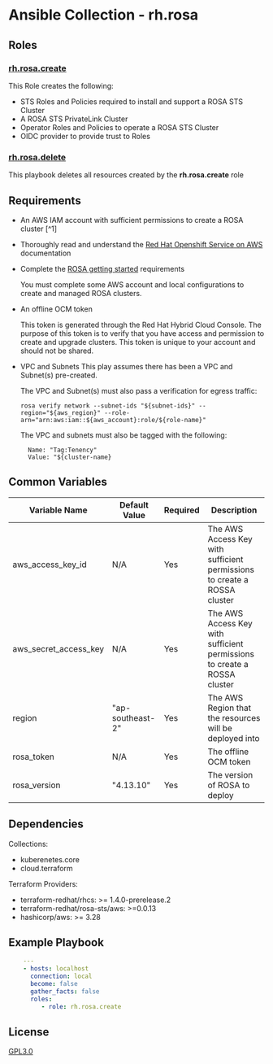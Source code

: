 # Ansible Collection - rh.rosa

## Roles

### [rh.rosa.create](roles/create_rosa/README.md)

This Role creates the following:

- STS Roles and Policies required to install and support a ROSA STS Cluster
- A ROSA STS PrivateLink Cluster
- Operator Roles and Policies to operate a ROSA STS Cluster
- OIDC provider to provide trust to Roles

### [rh.rosa.delete](roles/delete_rosa/README.md)

This playbook deletes all resources created by the **rh.rosa.create** role

## Requirements

- An AWS IAM account with sufficient permissions to create a ROSA cluster [^1]

- Thoroughly read and understand the [Red Hat Openshift Service on AWS](https://docs.aws.amazon.com/ROSA/latest/userguide/what-is-rosa.html) documentation

- Complete the [ROSA getting started](https://console.redhat.com/openshift/create/rosa/getstarted) requirements

    You must complete some AWS account and local configurations to create and managed ROSA clusters.

- An offline OCM token

    This token is generated through the Red Hat Hybrid Cloud Console. The purpose of this token is to verify that you have access and permission to create and upgrade clusters. This token is unique to your account and should not be shared.

- VPC and Subnets
    This play assumes there has been a VPC and Subnet(s) pre-created.

    The VPC and Subnet(s) must also pass a verification for egress traffic:
    
    ```rosa verify network --subnet-ids "${subnet-ids}" --region="${aws_region}" --role-arn="arn:aws:iam::${aws_account}:role/${role-name}"```

    The VPC and subnets must also be tagged with the following:
        
        Name: "Tag:Tenency"
        Value: "${cluster-name}

## Common Variables

| Variable Name | Default Value | Required | Description |
| --- | --- | --- | --- |
| aws_access_key_id | N/A | Yes | The AWS Access Key with sufficient permissions to create a ROSSA cluster |
| aws_secret_access_key | N/A | Yes | The AWS Access Key with sufficient permissions to create a ROSSA cluster |
| region | "ap-southeast-2" | Yes | The AWS Region that the resources will be deployed into |
| rosa_token | N/A | Yes | The offline OCM token |
| rosa_version | "4.13.10" | Yes | The version of ROSA to deploy |

## Dependencies

Collections:
- kuberenetes.core
- cloud.terraform

Terraform Providers:
- terraform-redhat/rhcs: >= 1.4.0-prerelease.2
- terraform-redhat/rosa-sts/aws: >=0.0.13
- hashicorp/aws: >= 3.28

## Example Playbook

```yaml
    ---
    - hosts: localhost
      connection: local
      become: false
      gather_facts: false
      roles:
         - role: rh.rosa.create
```

## License

[GPL3.0](LICENSE)
